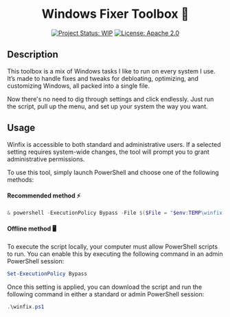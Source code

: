 <div align="center">

# Windows Fixer Toolbox 🔧

[![Project Status: WIP](https://www.repostatus.org/badges/latest/wip.svg)](https://www.repostatus.org/#wip)
[![License: Apache 2.0](https://img.shields.io/badge/License-Apache%202.0-green.svg)](LICENSE)

</div>

## Description
This toolbox is a mix of Windows tasks I like to run on every system I use. It’s made to handle fixes and tweaks for debloating, optimizing, and customizing Windows, all packed into a single file. 

Now there's no need to dig through settings and click endlessly. Just run the script, pull up the menu, and set up your system the way you want.

## Usage
Winfix is accessible to both standard and administrative users. If a selected setting requires system-wide changes, the tool will prompt you to grant administrative permissions.

To use this tool, simply launch PowerShell and choose one of the following methods:

#### Recommended method ⚡

```ps1
& powershell -ExecutionPolicy Bypass -File $($File = "$env:TEMP\winfix.ps1"; iwr -Uri "https://github.com/blue-person/winfix/releases/latest/download/winfix.ps1" -OutFile $File; $File)
```

#### Offline method 🖥️

To execute the script locally, your computer must allow PowerShell scripts to run. You can enable this by executing the following command in an admin PowerShell session:

```ps1
Set-ExecutionPolicy Bypass
```

Once this setting is applied, you can download the script and run the following command in either a standard or admin PowerShell session:

```ps1
.\winfix.ps1
```
